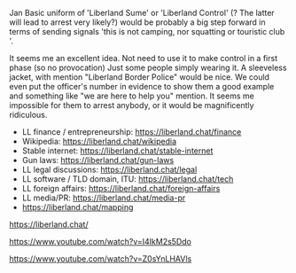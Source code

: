 
Jan
Basic uniform of 'Liberland Sume' or 'Liberland Control' (? The latter will lead to arrest very likely?) would be probably a  big step forward in terms of sending signals 'this is not camping, nor squatting or touristic club '. 

It seems me an excellent idea.
Not need to use it to make control in a first phase (so no provocation)
Just some people simply wearing it.
A sleeveless jacket, with mention "Liberland Border Police" would be nice.
We could even put the officer's number in evidence to show them a good example
and something like "we are here to help you" mention.
It seems me impossible for them to arrest anybody, or it would be magnificently ridiculous.  

* LL finance / entrepreneurship: https://liberland.chat/finance
* Wikipedia: https://liberland.chat/wikipedia
* Stable internet: https://liberland.chat/stable-internet
* Gun laws: https://liberland.chat/gun-laws
* LL legal discussions: https://liberland.chat/legal
* LL software / TLD domain, ITU: https://liberland.chat/tech
* LL foreign affairs: https://liberland.chat/foreign-affairs
* LL media/PR: https://liberland.chat/media-pr
* https://liberland.chat/mapping


https://liberland.chat/  

https://www.youtube.com/watch?v=I4IkM2s5Ddo

https://www.youtube.com/watch?v=Z0sYnLHAVls


<br>
